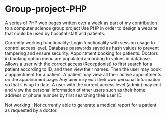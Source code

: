 # Group-project-PHP
A series of PHP web pages written over a week as part of my contribution to a computer science group project
Use PHP in order to design a website that could be used by hospital staff and patients.

Currently working functionality:
Login functionality with session usage to control access level.
Database passwords saved as hash values to prevent tampering and ensure security.
Appointment booking for patients.
Doctors in booking option menu are populated according to values in database.
Allows a user with the correct access (Receptionist)
to first search for a patient according to ID, and then view their names. Then the user may book a
appointment for a patient.
A patient may view all their active appointments on the appointment page.
Any user may edit their own personal information so that it is up to date.
A user with the correct access level (admin) may edit and view the personal information of other users 
such as their home address or phone number by first searching their user ID.

Not working :
Not currently able to generate a medical report for a patient as requested by a doctor.
